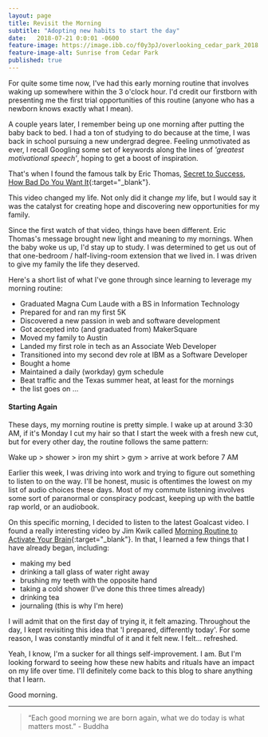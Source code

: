 ```yaml
---
layout: page
title: Revisit the Morning
subtitle: "Adopting new habits to start the day"
date:   2018-07-21 0:0:01 -0600
feature-image: https://image.ibb.co/f0y3pJ/overlooking_cedar_park_2018.jpg
feature-image-alt: Sunrise from Cedar Park
published: true
---
```

For quite some time now, I've had this early morning routine that involves waking up somewhere within the 3 o'clock hour. I'd credit our firstborn with presenting me the first trial opportunities of this routine (anyone who has a newborn knows exactly what I mean).

A couple years later, I remember being up one morning after putting the baby back to bed. I had a ton of studying to do because at the time, I was back in school pursuing a new undergrad degree. Feeling unmotivated as ever, I recall Googling some set of keywords along the lines of _'greatest motivational speech'_, hoping to get a boost of inspiration.

That's when I found the famous talk by Eric Thomas, [Secret to Success, How Bad Do You Want It](https://www.youtube.com/watch?v=GLcJHC9J7l4){:target="_blank"}.

This video changed my life. Not only did it change _my_ life, but I would say it was the catalyst for creating hope and discovering new opportunities for my family.

Since the first watch of that video, things have been different. Eric Thomas's message brought new light and meaning to my mornings. When the baby woke us up, I'd stay up to study. I was determined to get us out of that one-bedroom / half-living-room extension that we lived in. I was driven to give my family the life they deserved.

Here's a short list of what I've gone through since learning to leverage my morning routine:

- Graduated Magna Cum Laude with a BS in Information Technology
- Prepared for and ran my first 5K
- Discovered a new passion in web and software development
- Got accepted into (and graduated from) MakerSquare
- Moved my family to Austin
- Landed my first role in tech as an Associate Web Developer
- Transitioned into my second dev role at IBM as a Software Developer
- Bought a home
- Maintained a daily (workday) gym schedule
- Beat traffic and the Texas summer heat, at least for the mornings
- the list goes on ...



#### Starting Again
These days, my morning routine is pretty simple. I wake up at around 3:30 AM, if it's Monday I cut my hair so that I start the week with a fresh new cut, but for every other day, the routine follows the same pattern:

Wake up > shower > iron my shirt > gym > arrive at work before 7 AM

Earlier this week, I was driving into work and trying to figure out something to listen to on the way. I'll be honest, music is oftentimes the lowest on my list of audio choices these days. Most of my commute listening involves some sort of paranormal or conspiracy podcast, keeping up with the battle rap world, or an audiobook.

On this specific morning, I decided to listen to the latest Goalcast video. I found a really interesting video by Jim Kwik called [Morning Routine to Activate Your Brain](https://www.youtube.com/watch?v=YzFhcODWMxE){:target="_blank"}. In that, I learned a few things that I have already began, including:

- making my bed
- drinking a tall glass of water right away
- brushing my teeth with the opposite hand
- taking a cold shower (I've done this three times already)
- drinking tea
- journaling (this is why I'm here)

I will admit that on the first day of trying it, it felt amazing. Throughout the day, I kept revisiting this idea that 'I prepared, differently today'. For some reason, I was constantly mindful of it and it felt new. I felt... refreshed.

Yeah, I know, I'm a sucker for all things self-improvement. I am. But I'm looking forward to seeing how these new habits and rituals have an impact on my life over time. I'll definitely come back to this blog to share anything that I learn.

Good morning.

<hr class="divider_elipses">

<blockquote>“Each good morning we are born again, what we do today is what matters most.” - Buddha</blockquote>
